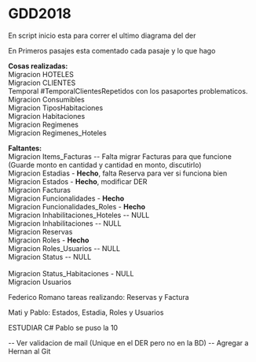 # GDD2018

En script inicio esta para correr el ultimo diagrama del der

En Primeros pasajes esta comentado cada pasaje y lo que hago
<br>

<b>Cosas realizadas:</b>
<br>
Migracion HOTELES
<br>
Migracion CLIENTES
<br>
Temporal #TemporalClientesRepetidos con los pasaportes problematicos.
<br>
Migracion Consumibles
<br>
Migracion TiposHabitaciones
<br>
Migracion Habitaciones
<br>
Migracion Regimenes
<br>
Migracion Regimenes_Hoteles
<br>

<b>Faltantes:</b>
<br>
Migracion Items_Facturas -- Falta migrar Facturas para que funcione (Guarde monto en cantidad y cantidad en monto, discutirlo)
<br>
Migracion Estadias - <b>Hecho</b>, falta Reserva para ver si funciona bien
<br>
Migracion Estados - <b>Hecho</b>, modificar DER
<br>
Migracion Facturas
<br>
Migracion Funcionalidades - <b>Hecho</b>
<br>
Migracion Funcionalidades_Roles - <b>Hecho</b>
<br>
Migracion Inhabilitaciones_Hoteles -- NULL
<br>
Migracion Inhabilitaciones -- NULL
<br>
Migracion Reservas
<br>
Migracion Roles - <b>Hecho</b>
<br>
Migracion Roles_Usuarios -- NULL
<br>
Migracion Status -- NULL
<br>  
Migracion Status_Habitaciones - NULL
<br>
Migracion Usuarios
<br>



Federico Romano tareas realizando:
Reservas y Factura

Mati y Pablo:
Estados, Estadia, Roles y Usuarios

ESTUDIAR C#
Pablo se puso la 10

-- Ver validacion de mail (Unique en el DER pero no en la BD)
-- Agregar a Hernan al Git
